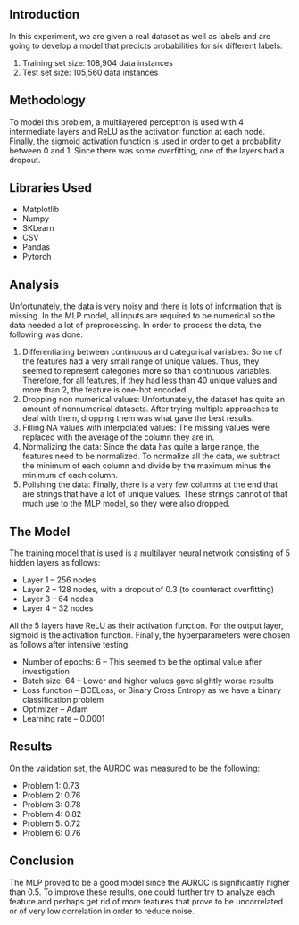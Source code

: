 ## Introduction 
In this experiment, we are given a real dataset as well as labels and are going to develop a model that predicts probabilities for six different labels:
1. Training set size: 108,904 data instances 
2. Test set size: 105,560 data instances 
## Methodology 
To model this problem, a multilayered perceptron is used with 4 intermediate layers and ReLU as the activation function at each node. Finally, the sigmoid activation function is used in order to get a probability between 0 and 1. Since there was some overfitting, one of the layers had a dropout.  
## Libraries Used 
- Matplotlib 
- Numpy 
- SKLearn 
- CSV 
- Pandas 
- Pytorch 
 
## Analysis 
Unfortunately, the data is very noisy and there is lots of information that is missing. In the MLP model, all inputs are required to be numerical so the data needed a lot of preprocessing. In order to process the data, the following was done: 
1. Differentiating between continuous and categorical variables: Some of the features had a very small range of unique values. Thus, they seemed to represent categories more so than continuous variables. Therefore, for all features, if they had less than 40 unique values and more than 2, the feature is one-hot encoded. 
2. Dropping non numerical values: Unfortunately, the dataset has quite an amount of nonnumerical datasets. After trying multiple approaches to deal with them, dropping them was what gave the best results. 
3. Filling NA values with interpolated values: The missing values were replaced with the average of the column they are in. 
4. Normalizing the data: Since the data has quite a large range, the features need to be normalized. To normalize all the data, we subtract the minimum of each column and divide by the maximum minus the minimum of each column.  
5. Polishing the data: Finally, there is a very few columns at the end that are strings that have a lot of unique values. These strings cannot of that much use to the MLP model, so they were also dropped. 


## The Model 
The training model that is used is a multilayer neural network consisting of 5 hidden layers as follows: 
- Layer 1 – 256 nodes 
- Layer 2 – 128 nodes, with a dropout of 0.3 (to counteract overfitting) 
- Layer 3 – 64 nodes 
- Layer 4 – 32 nodes 

All the 5 layers have ReLU as their activation function. For the output layer, sigmoid is the activation function. Finally, the hyperparameters were chosen as follows after intensive testing: 
- Number of epochs: 6 – This seemed to be the optimal value after investigation 
- Batch size: 64 – Lower and higher values gave slightly worse results 
- Loss function – BCELoss, or Binary Cross Entropy as we have a binary classification problem 
- Optimizer – Adam 
- Learning rate –  0.0001 

## Results 
On the validation set, the AUROC was measured to be the following: 
- Problem 1: 0.73 
- Problem 2: 0.76 
- Problem 3: 0.78 
- Problem 4: 0.82 
- Problem 5: 0.72 
- Problem 6: 0.76 

## Conclusion 
The MLP proved to be a good model since the AUROC is significantly higher than 0.5. To improve these results, one could further try to analyze each feature and perhaps get rid of more features that prove to be uncorrelated or of very low correlation in order to reduce noise. 